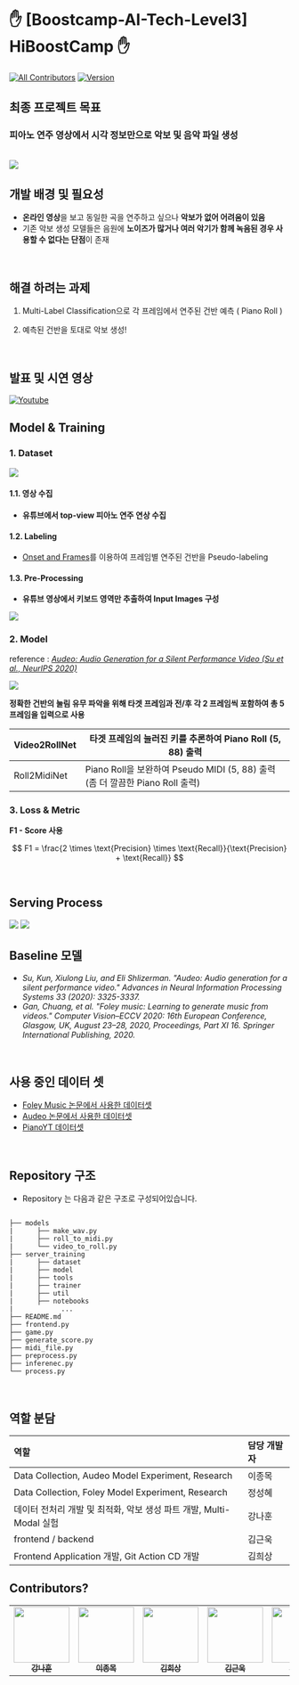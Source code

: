 # :raised_hand: [Boostcamp-AI-Tech-Level3] HiBoostCamp :raised_hand:

<!-- ALL-CONTRIBUTORS-BADGE:START - Do not remove or modify this section -->
[![All Contributors](https://img.shields.io/badge/all_contributors-5-orange.svg?style=flat-square)](#contributors-)
[![Version](https://img.shields.io/badge/Version-0.1-green.svg?style=flat-square)](#version-)
<!-- ALL-CONTRIBUTORS-BADGE:END -->

## 최종 프로젝트 목표
### 피아노 연주 영상에서 시각 정보만으로 악보 및 음악 파일 생성
<br>

<img src="./images/background.png"/>

<br>

## 개발 배경 및 필요성
- **온라인 영상**을 보고 동일한 곡을 연주하고 싶으나 **악보가 없어 어려움이 있음**
- 기존 악보 생성 모델들은 음원에 **노이즈가 많거나 여러 악기가 함께 녹음된 경우 사용할 수 없다는 단점**이 존재

<br>

## 해결 하려는 과제

1. Multi-Label Classification으로 각 프레임에서 연주된 건반 예측 ( Piano Roll )

2. 예측된 건반을 토대로 악보 생성!

<br>

## 발표 및 시연 영상

[![Youtube](https://img.youtube.com/vi/PwMU--ot2oc/0.jpg)](https://youtu.be/PwMU--ot2oc)

## Model & Training

### 1. Dataset

<img src="./images/dataset.png"/>

#### 1.1. 영상 수집

- **유튜브에서 top-view 피아노 연주 연상 수집**

#### 1.2. Labeling

- [Onset and Frames](https://github.com/jongwook/onsets-and-frames)를 이용하여 프레임별 연주된 건반을 Pseudo-labeling

#### 1.3. Pre-Processing

- **유튜브 영상에서 키보드 영역만 추출하여 Input Images 구성**

<img src="./images/crop.PNG"/>

### 2. Model

reference : *[Audeo: Audio Generation for a Silent Performance Video (Su et al., NeurIPS 2020)](https://arxiv.org/abs/2006.14348)*

<img src="./images/model.png"/>


**정확한 건반의 눌림 유무 파악을 위해 타겟 프레임과 전/후 각 2 프레임씩 포함하여 총 5 프레임을 입력으로 사용**

| Video2RollNet | 타겟 프레임의 눌러진 키를 추론하여 Piano Roll (5, 88) 출력 |
| --- | --- |
| Roll2MidiNet | Piano Roll을 보완하여 Pseudo MIDI (5, 88) 출력 (좀 더 깔끔한 Piano Roll 출력) |

### 3. Loss & Metric

**F1 - Score 사용**

$$
F1 = \frac{2 \times \text{Precision} \times \text{Recall}}{\text{Precision} + \text{Recall}}
$$

<br>

## Serving Process
<img src="./images/process.PNG"/>
<img src="./images/outputs.png"/>

<br>

## Baseline 모델
- _Su, Kun, Xiulong Liu, and Eli Shlizerman. "Audeo: Audio generation for a silent performance video." Advances in Neural Information Processing Systems 33 (2020): 3325-3337._
- _Gan, Chuang, et al. "Foley music: Learning to generate music from videos." Computer Vision–ECCV 2020: 16th European Conference, Glasgow, UK, August 23–28, 2020, Proceedings, Part XI 16. Springer International Publishing, 2020._


<br>

## 사용 중인 데이터 셋
- <a href="http://data.csail.mit.edu/clevrer/data_pose_midi.tar">Foley Music 논문에서 사용한 데이터셋</a>
- <a href="https://github.com/shlizee/Audeo">Audeo 논문에서 사용한 데이터셋</a>
- <a href="https://www.robots.ox.ac.uk/~vgg/research/sighttosound/">PianoYT 데이터셋</a>

<br>

## Repository 구조
- Repository 는 다음과 같은 구조로 구성되어있습니다. 

```

├── models
|      ├── make_wav.py
|      ├── roll_to_midi.py
|      └── video_to_roll.py
├── server_training
|      ├── dataset
|      ├── model
|      ├── tools
|      ├── trainer
|      ├── util
|      ├── notebooks
|            ...
├── README.md
├── frontend.py
├── game.py
├── generate_score.py
├── midi_file.py
├── preprocess.py
├── inferenec.py
└── process.py
```

<br>

## 역할 분담
| 역할 | 담당 개발자 |
| :-- | :--------- |
|Data Collection, Audeo Model Experiment, Research|이종목|
|Data Collection, Foley Model Experiment, Research|정성혜|
|데이터 전처리 개발 및 최적화, 악보 생성 파트 개발, Multi-Modal 실험|강나훈|
|frontend / backend|김근욱|
|Frontend Application 개발, Git Action CD 개발|김희상|

## Contributors?
<!-- ALL-CONTRIBUTORS-LIST:START - Do not remove or modify this section -->
<!-- prettier-ignore-start -->
<!-- markdownlint-disable -->
<table>
  <tr>
    <td align="center"><a href="https://github.com/ejrtks1020"><img src="https://github.com/ejrtks1020.png" width="100px;" alt=""/><br /><sub><b>강나훈</b></sub></a><br /><a href="https://github.com/ejrtks1020" title="Code"></td>
    <td align="center"><a href="https://github.com/lijm1358"><img src="https://github.com/lijm1358.png" width="100px;" alt=""/><br /><sub><b>이종목</b></sub></a><br /><a href="https://github.com/lijm1358" title="Code"></td>
    <td align="center"><a href="https://github.com/fneaplle"><img src="https://github.com/fneaplle.png" width="100px;" alt=""/><br /><sub><b>김희상</b></sub></a><br /><a href="https://github.com/fneaplle" title="Code"></td>
    <td align="center"><a href="https://github.com/KimGeunUk"><img src="https://github.com/KimGeunUk.png" width="100px;" alt=""/><br /><sub><b>김근욱</b></sub></a><br /><a href="https://github.com/KimGeunUk" title="Code"></td>
    <td align="center"><a href="https://github.com/jshye"><img src="https://github.com/jshye.png" width="100px;" alt=""/><br /><sub><b>정성혜</b></sub></a><br /><a href="https://github.com/jshye" title="Code"></td>    
  </tr>
</table>
<!-- markdownlint-restore -->
<!-- prettier-ignore-end -->
<!-- ALL-CONTRIBUTORS-LIST:END -->

